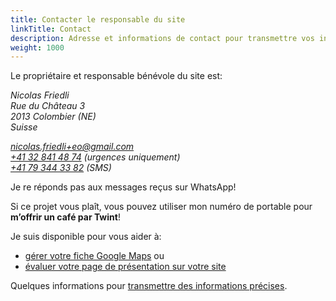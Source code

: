 ```yaml
---
title: Contacter le responsable du site
linkTitle: Contact
description: Adresse et informations de contact pour transmettre vos informations ou demander un coup de main.
weight: 1000
---
```


Le propriétaire et responsable bénévole du site est:

<address>

Nicolas Friedli  
Rue du Château 3  
2013 Colombier (NE)  
Suisse

nicolas.friedli+eo@gmail.com  
[+41 32 841 48 74](tel:+41328414874) (urgences uniquement)  
[+41 79 344 33 82](sms:+41793443382) (SMS)

</address>

Je re réponds pas aux messages reçus sur WhatsApp!

Si ce projet vous plaît, vous pouvez utiliser mon numéro de portable pour **m’offrir un café par Twint**!

Je suis disponible pour vous aider à:

- [gérer votre fiche Google Maps](/about/google/) ou
- [évaluer votre page de présentation sur votre site](/about/site/)

Quelques informations pour [transmettre des informations précises](/about/faq/#comment-transmettre-des-informations-precises).